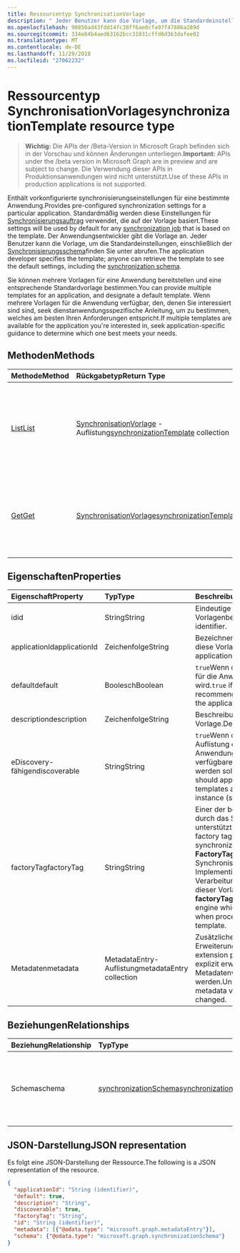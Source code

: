 ```yaml
---
title: Ressourcentyp SynchronisationVorlage
description: " Jeder Benutzer kann die Vorlage, um die Standardeinstellungen, einschließlich des Synchronisierungsschemas finden Sie unter abrufen."
ms.openlocfilehash: 90850ad43fdd14fc38ff6ae8cfa97f47806a289d
ms.sourcegitcommit: 334e84b4aed63162bcc31831cffd6d363dafee02
ms.translationtype: MT
ms.contentlocale: de-DE
ms.lasthandoff: 11/29/2018
ms.locfileid: "27062232"
---
```

# <a name="synchronizationtemplate-resource-type"></a><span data-ttu-id="595d3-103">Ressourcentyp SynchronisationVorlage</span><span class="sxs-lookup"><span data-stu-id="595d3-103">synchronizationTemplate resource type</span></span>

> <span data-ttu-id="595d3-104">**Wichtig:** Die APIs der /Beta-Version in Microsoft Graph befinden sich in der Vorschau und können Änderungen unterliegen.</span><span class="sxs-lookup"><span data-stu-id="595d3-104">**Important:** APIs under the /beta version in Microsoft Graph are in preview and are subject to change.</span></span> <span data-ttu-id="595d3-105">Die Verwendung dieser APIs in Produktionsanwendungen wird nicht unterstützt.</span><span class="sxs-lookup"><span data-stu-id="595d3-105">Use of these APIs in production applications is not supported.</span></span>

<span data-ttu-id="595d3-106">Enthält vorkonfigurierte synchronisierungseinstellungen für eine bestimmte Anwendung.</span><span class="sxs-lookup"><span data-stu-id="595d3-106">Provides pre-configured synchronization settings for a particular application.</span></span> <span data-ttu-id="595d3-107">Standardmäßig werden diese Einstellungen für [Synchronisierungsauftrag](synchronization-synchronizationjob.md) verwendet, die auf der Vorlage basiert.</span><span class="sxs-lookup"><span data-stu-id="595d3-107">These settings will be used by default for any [synchronization job](synchronization-synchronizationjob.md) that is based on the template.</span></span> <span data-ttu-id="595d3-108">Der Anwendungsentwickler gibt die Vorlage an. Jeder Benutzer kann die Vorlage, um die Standardeinstellungen, einschließlich der [Synchronisierungsschema](synchronization-synchronizationschema.md)finden Sie unter abrufen.</span><span class="sxs-lookup"><span data-stu-id="595d3-108">The application developer specifies the template; anyone can retrieve the template to see the default settings, including the [synchronization schema](synchronization-synchronizationschema.md).</span></span>

<span data-ttu-id="595d3-109">Sie können mehrere Vorlagen für eine Anwendung bereitstellen und eine entsprechende Standardvorlage bestimmen.</span><span class="sxs-lookup"><span data-stu-id="595d3-109">You can provide multiple templates for an application, and designate a default template.</span></span> <span data-ttu-id="595d3-110">Wenn mehrere Vorlagen für die Anwendung verfügbar, den, denen Sie interessiert sind sind, seek dienstanwendungsspezifische Anleitung, um zu bestimmen, welches am besten Ihren Anforderungen entspricht.</span><span class="sxs-lookup"><span data-stu-id="595d3-110">If multiple templates are available for the application you're interested in, seek application-specific guidance to determine which one best meets your needs.</span></span>

## <a name="methods"></a><span data-ttu-id="595d3-111">Methoden</span><span class="sxs-lookup"><span data-stu-id="595d3-111">Methods</span></span>

| <span data-ttu-id="595d3-112">Methode</span><span class="sxs-lookup"><span data-stu-id="595d3-112">Method</span></span>        | <span data-ttu-id="595d3-113">Rückgabetyp</span><span class="sxs-lookup"><span data-stu-id="595d3-113">Return Type</span></span>               | <span data-ttu-id="595d3-114">Beschreibung</span><span class="sxs-lookup"><span data-stu-id="595d3-114">Description</span></span>                  |
|:--------------|:--------------------------|:-----------------------------|
|[<span data-ttu-id="595d3-115">List</span><span class="sxs-lookup"><span data-stu-id="595d3-115">List</span></span>](../api/synchronization-synchronizationtemplate-list.md)    |<span data-ttu-id="595d3-116">[SynchronisationVorlage](synchronization-synchronizationtemplate.md) -Auflistung</span><span class="sxs-lookup"><span data-stu-id="595d3-116">[synchronizationTemplate](synchronization-synchronizationtemplate.md) collection</span></span>  |<span data-ttu-id="595d3-117">Listenvorlagen Sie für eine Anwendung oder Anwendungsinstanz (Service Principal) verfügbar sind.</span><span class="sxs-lookup"><span data-stu-id="595d3-117">List the templates that are available for an application or application instance (service principal).</span></span>|
|[<span data-ttu-id="595d3-118">Get</span><span class="sxs-lookup"><span data-stu-id="595d3-118">Get</span></span>](../api/synchronization-synchronizationtemplate-get.md)      |[<span data-ttu-id="595d3-119">SynchronisationVorlage</span><span class="sxs-lookup"><span data-stu-id="595d3-119">synchronizationTemplate</span></span>](synchronization-synchronizationtemplate.md)   |<span data-ttu-id="595d3-120">Lesen Sie die Eigenschaften und Beziehungen des **SynchronisationVorlage** -Objekts.</span><span class="sxs-lookup"><span data-stu-id="595d3-120">Read the properties and relationships of the **synchronizationTemplate** object.</span></span>|
<!-- 
|[Create](../api/synchronization-synchronizationtemplate-post.md) |[synchronizationTemplate](synchronization-synchronizationtemplate.md)   |Create a new template for an application.|
|[Update](../api/synchronization-synchronizationtemplate-put.md)   |[synchronizationTemplate](synchronization-synchronizationtemplate.md)   |Update the template.| 
-->

## <a name="properties"></a><span data-ttu-id="595d3-121">Eigenschaften</span><span class="sxs-lookup"><span data-stu-id="595d3-121">Properties</span></span>

| <span data-ttu-id="595d3-122">Eigenschaft</span><span class="sxs-lookup"><span data-stu-id="595d3-122">Property</span></span>      | <span data-ttu-id="595d3-123">Typ</span><span class="sxs-lookup"><span data-stu-id="595d3-123">Type</span></span>                      | <span data-ttu-id="595d3-124">Beschreibung</span><span class="sxs-lookup"><span data-stu-id="595d3-124">Description</span></span>                  |
|:--------------|:--------------------------|:-----------------------------|
|<span data-ttu-id="595d3-125">id</span><span class="sxs-lookup"><span data-stu-id="595d3-125">id</span></span>             |<span data-ttu-id="595d3-126">String</span><span class="sxs-lookup"><span data-stu-id="595d3-126">String</span></span>                     |<span data-ttu-id="595d3-127">Eindeutige Vorlagenbezeichner.</span><span class="sxs-lookup"><span data-stu-id="595d3-127">Unique template identifier.</span></span>|
|<span data-ttu-id="595d3-128">applicationId</span><span class="sxs-lookup"><span data-stu-id="595d3-128">applicationId</span></span>  |<span data-ttu-id="595d3-129">Zeichenfolge</span><span class="sxs-lookup"><span data-stu-id="595d3-129">String</span></span>                     |<span data-ttu-id="595d3-130">Bezeichner der Anwendung, zu der diese Vorlage gehört.</span><span class="sxs-lookup"><span data-stu-id="595d3-130">Identifier of the application this template belongs to.</span></span>|
|<span data-ttu-id="595d3-131">default</span><span class="sxs-lookup"><span data-stu-id="595d3-131">default</span></span>        |<span data-ttu-id="595d3-132">Boolesch</span><span class="sxs-lookup"><span data-stu-id="595d3-132">Boolean</span></span>                    |<span data-ttu-id="595d3-133">`true`Wenn diese Vorlage als Standard für die Anwendung empfohlen wird.</span><span class="sxs-lookup"><span data-stu-id="595d3-133">`true` if this template is recommended to be the default for the application.</span></span>|
|<span data-ttu-id="595d3-134">description</span><span class="sxs-lookup"><span data-stu-id="595d3-134">description</span></span>    |<span data-ttu-id="595d3-135">Zeichenfolge</span><span class="sxs-lookup"><span data-stu-id="595d3-135">String</span></span>                     |<span data-ttu-id="595d3-136">Beschreibung der Vorlage.</span><span class="sxs-lookup"><span data-stu-id="595d3-136">Description of the template.</span></span>|
|<span data-ttu-id="595d3-137">eDiscovery-fähigen</span><span class="sxs-lookup"><span data-stu-id="595d3-137">discoverable</span></span>   |<span data-ttu-id="595d3-138">String</span><span class="sxs-lookup"><span data-stu-id="595d3-138">String</span></span>                     |<span data-ttu-id="595d3-139">`true`Wenn diese Vorlage in der Auflistung der für die Instanz der Anwendung (Service Principal) verfügbaren Vorlagen angezeigt werden soll.</span><span class="sxs-lookup"><span data-stu-id="595d3-139">`true` if this template should appear in the collection of templates available for the application instance (service principal).</span></span>|
|<span data-ttu-id="595d3-140">factoryTag</span><span class="sxs-lookup"><span data-stu-id="595d3-140">factoryTag</span></span>     |<span data-ttu-id="595d3-141">String</span><span class="sxs-lookup"><span data-stu-id="595d3-141">String</span></span>                     |<span data-ttu-id="595d3-142">Einer der bekannten Factory Tags durch das Synchronisierungsmodul unterstützt.</span><span class="sxs-lookup"><span data-stu-id="595d3-142">One of the well-known factory tags supported by the synchronization engine.</span></span> <span data-ttu-id="595d3-143">Die **FactoryTag** weist dem Synchronisierungsmodul welche-Implementierung, bei der Verarbeitung von Aufträgen, die auf dieser Vorlage basierende.</span><span class="sxs-lookup"><span data-stu-id="595d3-143">The **factoryTag** tells the synchronization engine which implementation to use when processing jobs based on this template.</span></span>|
|<span data-ttu-id="595d3-144">Metadaten</span><span class="sxs-lookup"><span data-stu-id="595d3-144">metadata</span></span>       |<span data-ttu-id="595d3-145">MetadataEntry-Auflistung</span><span class="sxs-lookup"><span data-stu-id="595d3-145">metadataEntry collection</span></span>   |<span data-ttu-id="595d3-146">Zusätzliche Erweiterungseigenschaften.</span><span class="sxs-lookup"><span data-stu-id="595d3-146">Additional extension properties.</span></span> <span data-ttu-id="595d3-147">Es sei denn, Sie explizit erwähnt, sollte Metadatenwerte nicht geändert werden.</span><span class="sxs-lookup"><span data-stu-id="595d3-147">Unless mentioned explicitly, metadata values should not be changed.</span></span>|

## <a name="relationships"></a><span data-ttu-id="595d3-148">Beziehungen</span><span class="sxs-lookup"><span data-stu-id="595d3-148">Relationships</span></span>
| <span data-ttu-id="595d3-149">Beziehung</span><span class="sxs-lookup"><span data-stu-id="595d3-149">Relationship</span></span>      | <span data-ttu-id="595d3-150">Typ</span><span class="sxs-lookup"><span data-stu-id="595d3-150">Type</span></span>      |<span data-ttu-id="595d3-151">Beschreibung</span><span class="sxs-lookup"><span data-stu-id="595d3-151">Description</span></span>|
|:------------------|:----------|:----------|
|<span data-ttu-id="595d3-152">Schema</span><span class="sxs-lookup"><span data-stu-id="595d3-152">schema</span></span>             |[<span data-ttu-id="595d3-153">synchronizationSchema</span><span class="sxs-lookup"><span data-stu-id="595d3-153">synchronizationSchema</span></span>](synchronization-synchronizationschema.md)     |<span data-ttu-id="595d3-154">Synchronisierung-Standardschema für die auf dieser Vorlage basierende Aufträge.</span><span class="sxs-lookup"><span data-stu-id="595d3-154">Default synchronization schema for the jobs based on this template.</span></span>|

## <a name="json-representation"></a><span data-ttu-id="595d3-155">JSON-Darstellung</span><span class="sxs-lookup"><span data-stu-id="595d3-155">JSON representation</span></span>

<span data-ttu-id="595d3-156">Es folgt eine JSON-Darstellung der Ressource.</span><span class="sxs-lookup"><span data-stu-id="595d3-156">The following is a JSON representation of the resource.</span></span>

<!-- {
  "blockType": "resource",
  "optionalProperties": [

  ],
  "@odata.type": "microsoft.graph.synchronizationTemplate"
}-->

```json
{
  "applicationId": "String (identifier)",
  "default": true,
  "description": "String",
  "discoverable": true,
  "factoryTag": "String",
  "id": "String (identifier)",
  "metadata": [{"@odata.type": "microsoft.graph.metadataEntry"}],
  "schema": {"@odata.type": "microsoft.graph.synchronizationSchema"}
}

```

<!-- uuid: 8fcb5dbc-d5aa-4681-8e31-b001d5168d79
2015-10-25 14:57:30 UTC -->
<!-- {
  "type": "#page.annotation",
  "description": "synchronizationTemplate resource",
  "keywords": "",
  "section": "documentation",
  "tocPath": ""
}-->